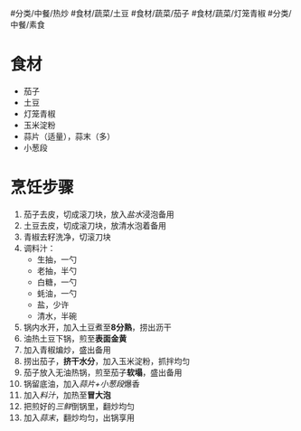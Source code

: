 #分类/中餐/热炒 #食材/蔬菜/土豆 #食材/蔬菜/茄子 #食材/蔬菜/灯笼青椒 #分类/中餐/素食 

# 食材
- 茄子
- 土豆
- 灯笼青椒
- 玉米淀粉
- 蒜片（适量），蒜末（多）
- 小葱段

# 烹饪步骤
1. 茄子去皮，切成滚刀块，放入*盐水*浸泡备用
2. 土豆去皮，切成滚刀块，放清水泡着备用
3. 青椒去籽洗净，切滚刀块
4. 调料汁：
   - 生抽，一勺
   - 老抽，半勺
   - 白糖，一勺
   - 蚝油，一勺
   - 盐，少许
   - 清水，半碗
1. 锅内水开，加入土豆煮至**8分熟**，捞出沥干
2. 油热土豆下锅，煎至**表面金黄**
3. 加入青椒煸炒，盛出备用
4. 捞出茄子，**挤干水分**，加入玉米淀粉，抓拌均匀
5. 茄子放入无油热锅，煎至茄子**软塌**，盛出备用
6. 锅留底油，加入*蒜片+小葱段*爆香
7. 加入*料汁*，加热至**冒大泡**
8. 把煎好的*三鲜*倒锅里，翻炒均匀
9. 加入*蒜末*，翻炒均匀，出锅享用